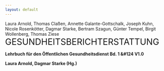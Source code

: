 ```yaml
---
layout: default
---
```

Laura Arnold, Thomas Claßen, Annette Galante-Gottschalk, Joseph Kuhn, Nicole Rosenkötter, Dagmar Starke, Bertram Szagun, Günter Tempel, Birgit Wollenberg, Thomas Ziese
<big style="font-size:2em;">GESUNDHEITSBERICHTERSTATTUNG</big>

**Lehrbuch für den Öffentlichen Gesundheitsdienst Bd. 1 &#124 V1.0**

**Laura Arnold, Dagmar Starke (Hg.)**








